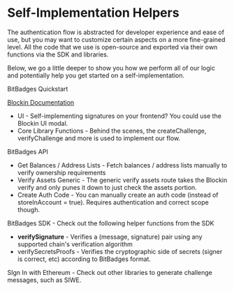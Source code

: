 # Self-Implementation Helpers

The authentication flow is abstracted for developer experience and ease of use, but you may want to customize certain aspects on a more fine-grained level. All the code that we use is open-source and exported via their own functions via the SDK and libraries.&#x20;

Below, we go a little deeper to show you how we perform all of our logic and potentially help you get started on a self-implementation.

BitBadges Quickstart

[Blockin Documentation](https://app.gitbook.com/o/7VSYQvtb1QtdWFsEGoUn/s/AwjdYgEsUkK9cCca5DiU/)

* UI - Self-implementing signatures on your frontend? You could use the Blockin UI modal.
* Core Library Functions - Behind the scenes, the createChallenge, verifyChallenge and more is used to implement our flow.

BitBadges API

* Get Balances / Address Lists - Fetch balances / address lists manually to verify ownership requirements
* Verify Assets Generic - The generic verify assets route takes the Blockin verify and only punes it down to just check the assets portion.
* Create Auth Code - You can manually create an auth code (instead of storeInAccount = true). Requires authentication and correct scope though.

BitBadges SDK - Check out the following helper functions from the SDK

* **verifySignature** - Verifies a (message, signature) pair using any supported chain's verification algorithm
* verifySecretsProofs - Verifies the cryptographic side of secrets (signer is correct, etc) according to BitBadges format.

&#x20;SIgn In with Ethereum - Check out other libraries to generate challenge messages, such as SIWE.
